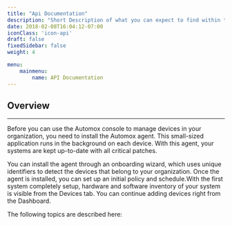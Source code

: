 ```yaml
---
title: "Api Documentation"
description: "Short Description of what you can expect to find within these docs."
date: 2018-02-08T16:04:12-07:00
iconClass: 'icon-api'
draft: false
fixedSidebar: false
weight: 4

menu: 
    mainmenu: 
        name: API Documentation
---
```


## Overview
***
Before you can use the Automox console to manage devices in your organization, you need to install the Automox agent. This small-sized application runs in the background on each device. With this agent, your systems are kept up-to-date with all critical patches.

You can install the agent through an onboarding wizard, which uses unique identifiers to detect the devices that belong to your organization. Once the agent is installed, you can set up an initial policy and schedule.With the first system completely setup, hardware and software inventory of your system is visible from the Devices tab. You can continue adding devices right from the Dashboard.

The following topics are described here:
